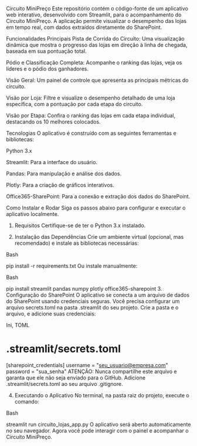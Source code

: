 
Circuito MiniPreço
Este repositório contém o código-fonte de um aplicativo web interativo, desenvolvido com Streamlit, para o acompanhamento do Circuito MiniPreço. A aplicação permite visualizar o desempenho das lojas em tempo real, com dados extraídos diretamente do SharePoint.

Funcionalidades Principais
Pista de Corrida do Circuito: Uma visualização dinâmica que mostra o progresso das lojas em direção à linha de chegada, baseada em sua pontuação total.

Pódio e Classificação Completa: Acompanhe o ranking das lojas, veja os líderes e o pódio dos ganhadores.

Visão Geral: Um painel de controle que apresenta as principais métricas do circuito.

Visão por Loja: Filtre e visualize o desempenho detalhado de uma loja específica, com a pontuação por cada etapa do circuito.

Visão por Etapa: Confira o ranking das lojas em cada etapa individual, destacando os 10 melhores colocados.

Tecnologias
O aplicativo é construído com as seguintes ferramentas e bibliotecas:

Python 3.x

Streamlit: Para a interface do usuário.

Pandas: Para manipulação e análise dos dados.

Plotly: Para a criação de gráficos interativos.

Office365-SharePoint: Para a conexão e extração dos dados do SharePoint.

Como Instalar e Rodar
Siga os passos abaixo para configurar e executar o aplicativo localmente.

1. Requisitos
Certifique-se de ter o Python 3.x instalado.

2. Instalação das Dependências
Crie um ambiente virtual (opcional, mas recomendado) e instale as bibliotecas necessárias:

Bash

pip install -r requirements.txt
Ou instale manualmente:

Bash

pip install streamlit pandas numpy plotly office365-sharepoint
3. Configuração do SharePoint
O aplicativo se conecta a um arquivo de dados do SharePoint usando credenciais seguras. Você precisa configurar um arquivo secrets.toml na pasta .streamlit do seu projeto. Crie a pasta e o arquivo, e adicione suas credenciais:

Ini, TOML

# .streamlit/secrets.toml
[sharepoint_credentials]
username = "seu_usuario@empresa.com"
password = "sua_senha"
ATENÇÃO: Nunca compartilhe este arquivo e garanta que ele não seja enviado para o GitHub. Adicione .streamlit/secrets.toml ao seu arquivo .gitignore.

4. Executando o Aplicativo
No terminal, na pasta raiz do projeto, execute o comando:

Bash

streamlit run circuito_lojas_app.py
O aplicativo será aberto automaticamente no seu navegador. Agora você pode interagir com o painel e acompanhar o Circuito MiniPreço.
